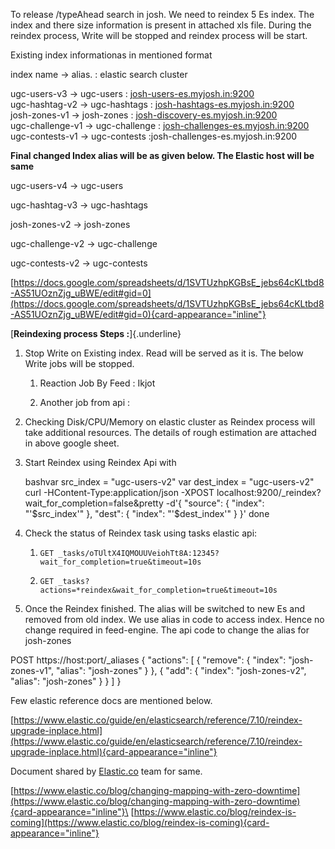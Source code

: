 To release /typeAhead search in josh. We need to reindex 5 Es index. The
index and there size information is present in attached xls file. During
the reindex process, Write will be stopped and reindex process will be
start.

Existing index informationas in mentioned format

index name → alias. : elastic search cluster

ugc-users-v3 -\> ugc-users :
[josh-users-es.myjosh.in:9200](http://josh-users-es.myjosh.in:9200)\
ugc-hashtag-v2 -\> ugc-hashtags :
[josh-hashtags-es.myjosh.in:9200](http://josh-hashtags-es.myjosh.in:9200)\
josh-zones-v1 -\> josh-zones :
[josh-discovery-es.myjosh.in:9200](http://josh-discovery-es.myjosh.in:9200)\
ugc-challenge-v1 -\> ugc-challenge :
[josh-challenges-es.myjosh.in:9200](http://josh-challenges-es.myjosh.in:9200)\
ugc-contests-v1 -\> ugc-contests :josh-challenges-es.myjosh.in:9200

**Final changed Index alias will be as given below. The Elastic host
will be same**

ugc-users-v4 -\> ugc-users

ugc-hashtag-v3 -\> ugc-hashtags

josh-zones-v2 -\> josh-zones

ugc-challenge-v2 -\> ugc-challenge

ugc-contests-v2 -\> ugc-contests

[https://docs.google.com/spreadsheets/d/1SVTUzhpKGBsE_jebs64cKLtbd8-AS51UOznZjg_uBWE/edit#gid=0](https://docs.google.com/spreadsheets/d/1SVTUzhpKGBsE_jebs64cKLtbd8-AS51UOznZjg_uBWE/edit#gid=0){card-appearance="inline"}

[**Reindexing process Steps :**]{.underline}

1.  Stop Write on Existing index. Read will be served as it is. The
    below Write jobs will be stopped.

    1.  Reaction Job By Feed : Ikjot

    2.  Another job from api :

2.  Checking Disk/CPU/Memory on elastic cluster as Reindex process will
    take additional resources. The details of rough estimation are
    attached in above google sheet.

3.  Start Reindex using Reindex Api with

    bashvar src_index = \"ugc-users-v2\" var dest_index =
    \"ugc-users-v2\" curl -HContent-Type:application/json -XPOST
    localhost:9200/\_reindex?wait_for_completion=false&pretty -d\'{
    \"source\": { \"index\": \"\'\$src_index\'\" }, \"dest\": {
    \"index\": \"\'\$dest_index\'\" } }\' done

4.  Check the status of Reindex task using tasks elastic api:

    1.  `GET _tasks/oTUltX4IQMOUUVeiohTt8A:12345?wait_for_completion=true&timeout=10s`

    2.  `GET _tasks?actions=*reindex&wait_for_completion=true&timeout=10s`

5.  Once the Reindex finished. The alias will be switched to new Es and
    removed from old index. We use alias in code to access index. Hence
    no change required in feed-engine. The api code to change the alias
    for josh-zones

POST https://host:port/\_aliases { \"actions\": \[ { \"remove\": {
\"index\": \"josh-zones-v1\", \"alias\": \"josh-zones\" } }, { \"add\":
{ \"index\": \"josh-zones-v2\", \"alias\": \"josh-zones\" } } \] }

Few elastic reference docs are mentioned below.

[https://www.elastic.co/guide/en/elasticsearch/reference/7.10/reindex-upgrade-inplace.html](https://www.elastic.co/guide/en/elasticsearch/reference/7.10/reindex-upgrade-inplace.html){card-appearance="inline"}

Document shared by [Elastic.co](http://Elastic.co) team for same.

[https://www.elastic.co/blog/changing-mapping-with-zero-downtime](https://www.elastic.co/blog/changing-mapping-with-zero-downtime){card-appearance="inline"}\
[https://www.elastic.co/blog/reindex-is-coming](https://www.elastic.co/blog/reindex-is-coming){card-appearance="inline"}
